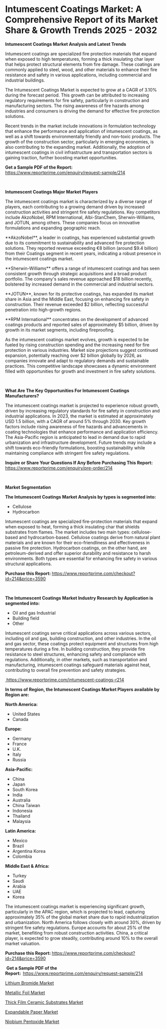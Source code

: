 <p><h1>Intumescent Coatings Market: A Comprehensive Report of its Market Share & Growth Trends 2025 - 2032</h1></p><p><strong>Intumescent Coatings Market Analysis and Latest Trends</strong></p>
<p><p>Intumescent coatings are specialized fire protection materials that expand when exposed to high temperatures, forming a thick insulating char layer that helps protect structural elements from fire damage. These coatings are commonly applied to steel, wood, and other materials to enhance their fire resistance and safety in various applications, including commercial and industrial buildings.</p><p>The Intumescent Coatings Market is expected to grow at a CAGR of 3.10% during the forecast period. This growth can be attributed to increasing regulatory requirements for fire safety, particularly in construction and manufacturing sectors. The rising awareness of fire hazards among industries and consumers is driving the demand for effective fire protection solutions.</p><p>Recent trends in the market include innovations in formulation technology that enhance the performance and application of intumescent coatings, as well as a shift towards environmentally friendly and non-toxic products. The growth of the construction sector, particularly in emerging economies, is also contributing to the expanding market. Additionally, the adoption of intumescent coatings in civil infrastructure and transportation sectors is gaining traction, further boosting market opportunities.</p></p>
<p><strong>Get a Sample PDF of the Report:&nbsp;</strong> <a href="https://www.reportprime.com/enquiry/request-sample/214?utm_campaign=2005&utm_medium=2&utm_source=Github&utm_content=ia&utm_term=18032025&utm_id=intumescent-coatings">https://www.reportprime.com/enquiry/request-sample/214</a></p>
<p>&nbsp;</p>
<p><strong>Intumescent Coatings Major Market Players</strong></p>
<p><p>The intumescent coatings market is characterized by a diverse range of players, each contributing to a growing demand driven by increased construction activities and stringent fire safety regulations. Key competitors include AkzoNobel, RPM International, Albi-StanChem, Sherwin-Williams, and JOTUN, among others. These companies focus on innovative formulations and expanding geographic reach.</p><p>**AkzoNobel**, a leader in coatings, has experienced substantial growth due to its commitment to sustainability and advanced fire protection solutions. They reported revenue exceeding €8 billion (around $9.4 billion) from their Coatings segment in recent years, indicating a robust presence in the intumescent coatings market.</p><p>**Sherwin-Williams** offers a range of intumescent coatings and has seen consistent growth through strategic acquisitions and a broad product portfolio. The company's sales revenue approached $18 billion recently, bolstered by increased demand in the commercial and industrial sectors.</p><p>**JOTUN**, known for its protective coatings, has expanded its market share in Asia and the Middle East, focusing on enhancing fire safety in construction. Their revenue exceeded $2 billion, reflecting successful penetration into high-growth regions.</p><p>**RPM International** concentrates on the development of advanced coatings products and reported sales of approximately $5 billion, driven by growth in its market segments, including fireproofing.</p><p>As the intumescent coatings market evolves, growth is expected to be fueled by rising construction spending and the increasing need for fire protection in various industries. Market size projections suggest continued expansion, potentially reaching over $2 billion globally by 2026, as companies innovate and adapt to regulatory demands and sustainable practices. This competitive landscape showcases a dynamic environment filled with opportunities for growth and investment in fire safety solutions.</p></p>
<p>&nbsp;</p>
<p><strong>What Are The Key Opportunities For Intumescent Coatings Manufacturers?</strong></p>
<p><p>The intumescent coatings market is projected to experience robust growth, driven by increasing regulatory standards for fire safety in construction and industrial applications. In 2023, the market is estimated at approximately USD 1.5 billion, with a CAGR of around 5% through 2030. Key growth factors include rising awareness of fire hazards and advancements in coating technologies that enhance performance and application efficiency. The Asia-Pacific region is anticipated to lead in demand due to rapid urbanization and infrastructure development. Future trends may include a shift towards eco-friendly formulations, boosting sustainability while maintaining compliance with stringent fire safety regulations.</p></p>
<p><strong>Inquire or Share Your Questions If Any Before Purchasing This Report:</strong> <a href="https://www.reportprime.com/enquiry/pre-order/214?utm_campaign=2005&utm_medium=2&utm_source=Github&utm_content=ia&utm_term=18032025&utm_id=intumescent-coatings">https://www.reportprime.com/enquiry/pre-order/214</a></p>
<p>&nbsp;</p>
<p><strong>Market Segmentation</strong></p>
<p><strong>The Intumescent Coatings Market Analysis by types is segmented into:</strong></p>
<p><ul><li>Cellulose</li><li>Hydrocarbon</li></ul></p>
<p><p>Intumescent coatings are specialized fire-protection materials that expand when exposed to heat, forming a thick insulating char that shields substrates from flames. The market includes two main types: cellulose-based and hydrocarbon-based. Cellulose coatings derive from natural plant materials and are known for their eco-friendliness and effectiveness in passive fire protection. Hydrocarbon coatings, on the other hand, are petroleum-derived and offer superior durability and resistance to harsh environments. Both types are essential for enhancing fire safety in various structural applications.</p></p>
<p><strong>Purchase this Report:&nbsp;</strong><a href="https://www.reportprime.com/checkout?id=214&price=3590&utm_campaign=2005&utm_medium=2&utm_source=Github&utm_content=ia&utm_term=18032025&utm_id=intumescent-coatings">https://www.reportprime.com/checkout?id=214&price=3590</a></p>
<p>&nbsp;</p>
<p><strong>The Intumescent Coatings Market Industry Research by Application is segmented into:</strong></p>
<p><ul><li>Oil and gas Industrial</li><li>Building field</li><li>Other</li></ul></p>
<p><p>Intumescent coatings serve critical applications across various sectors, including oil and gas, building construction, and other industries. In the oil and gas sector, these coatings protect equipment and structures from high temperatures during a fire. In building construction, they provide fire resistance to steel structures, enhancing safety and compliance with regulations. Additionally, in other markets, such as transportation and manufacturing, intumescent coatings safeguard materials against heat, contributing to overall fire prevention and safety strategies.</p></p>
<p><a href="https://www.reportprime.com/intumescent-coatings-r214?utm_campaign=2005&utm_medium=2&utm_source=Github&utm_content=ia&utm_term=18032025&utm_id=intumescent-coatings">&nbsp;https://www.reportprime.com/intumescent-coatings-r214</a></p>
<p><strong>In terms of Region, the Intumescent Coatings Market Players available by Region are:</strong></p>
<p>
    <p> <strong> North America: </strong>
        <ul>
            <li>United States</li>
            <li>Canada</li>
        </ul>
        </p> 
    <p> <strong> Europe: </strong>
        <ul>
            <li>Germany</li>
            <li>France</li>
            <li>U.K.</li>
            <li>Italy</li>
            <li>Russia</li>
        </ul>
        </p> 
    <p> <strong> Asia-Pacific: </strong>
        <ul>
            <li>China</li>
            <li>Japan</li>
            <li>South Korea</li>
            <li>India</li>
            <li>Australia</li>
            <li>China Taiwan</li>
            <li>Indonesia</li>
            <li>Thailand</li>
            <li>Malaysia</li>
        </ul>
        </p> 
    <p> <strong> Latin America: </strong>
        <ul>
            <li>Mexico</li>
            <li>Brazil</li>
            <li>Argentina Korea</li>
            <li>Colombia</li>
        </ul>
        </p> 
    <p> <strong> Middle East & Africa: </strong>
        <ul>
            <li>Turkey</li>
            <li>Saudi</li>
            <li>Arabia</li>
            <li>UAE</li>
            <li>Korea</li>
        </ul>
    </p>
    </p>
<p><p>The intumescent coatings market is experiencing significant growth, particularly in the APAC region, which is projected to lead, capturing approximately 35% of the global market share due to rapid industrialization and urbanization. North America follows closely with around 30%, driven by stringent fire safety regulations. Europe accounts for about 25% of the market, benefiting from robust construction activities. China, a critical player, is expected to grow steadily, contributing around 10% to the overall market valuation.</p></p>
<p><strong>Purchase this Report: </strong><a href="https://www.reportprime.com/checkout?id=214&price=3590&utm_campaign=2005&utm_medium=2&utm_source=Github&utm_content=ia&utm_term=18032025&utm_id=intumescent-coatings">https://www.reportprime.com/checkout?id=214&price=3590</a></p>
<p>&nbsp;<strong>Get a Sample PDF of the Report:&nbsp;&nbsp;</strong><a href="https://www.reportprime.com/enquiry/request-sample/214?utm_campaign=2005&utm_medium=2&utm_source=Github&utm_content=ia&utm_term=18032025&utm_id=intumescent-coatings">https://www.reportprime.com/enquiry/request-sample/214</a></p>
<p><strong></strong></p>
<p><p><a href="https://github.com/mgapeak/Market-Research-Report-List-1/blob/main/lithium-bromide-market.md?utm_campaign=2005&utm_medium=2&utm_source=Github&utm_content=ia&utm_term=18032025&utm_id=intumescent-coatings">Lithium Bromide Market</a></p><p><a href="https://github.com/kakeryttri0c/Market-Research-Report-List-1/blob/main/metallic-foil-market.md?utm_campaign=2005&utm_medium=2&utm_source=Github&utm_content=ia&utm_term=18032025&utm_id=intumescent-coatings">Metallic Foil Market</a></p><p><a href="https://github.com/andulanick3/Market-Research-Report-List-1/blob/main/thick-film-ceramic-substrates-market.md?utm_campaign=2005&utm_medium=2&utm_source=Github&utm_content=ia&utm_term=18032025&utm_id=intumescent-coatings">Thick Film Ceramic Substrates Market</a></p><p><a href="https://github.com/sleeprudantf/Market-Research-Report-List-1/blob/main/expandable-paper-market.md?utm_campaign=2005&utm_medium=2&utm_source=Github&utm_content=ia&utm_term=18032025&utm_id=intumescent-coatings">Expandable Paper Market</a></p><p><a href="https://github.com/BrandonBrown3773/Market-Research-Report-List-1/blob/main/niobium-pentoxide-market.md?utm_campaign=2005&utm_medium=2&utm_source=Github&utm_content=ia&utm_term=18032025&utm_id=intumescent-coatings">Niobium Pentoxide Market</a></p></p>